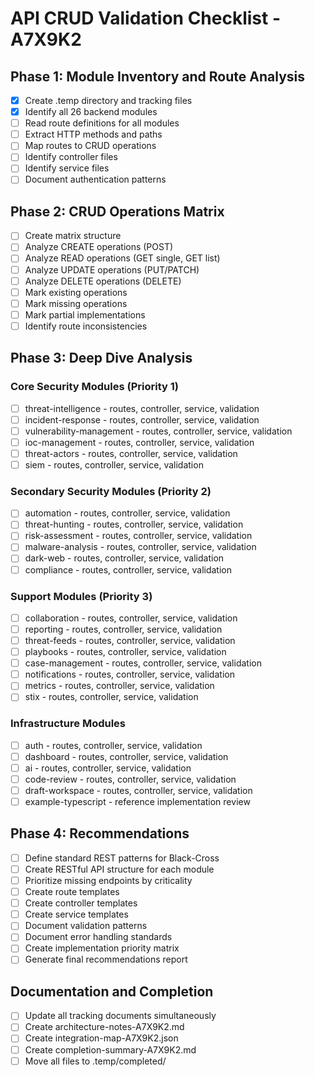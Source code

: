 # API CRUD Validation Checklist - A7X9K2

## Phase 1: Module Inventory and Route Analysis
- [x] Create .temp directory and tracking files
- [x] Identify all 26 backend modules
- [ ] Read route definitions for all modules
- [ ] Extract HTTP methods and paths
- [ ] Map routes to CRUD operations
- [ ] Identify controller files
- [ ] Identify service files
- [ ] Document authentication patterns

## Phase 2: CRUD Operations Matrix
- [ ] Create matrix structure
- [ ] Analyze CREATE operations (POST)
- [ ] Analyze READ operations (GET single, GET list)
- [ ] Analyze UPDATE operations (PUT/PATCH)
- [ ] Analyze DELETE operations (DELETE)
- [ ] Mark existing operations
- [ ] Mark missing operations
- [ ] Mark partial implementations
- [ ] Identify route inconsistencies

## Phase 3: Deep Dive Analysis

### Core Security Modules (Priority 1)
- [ ] threat-intelligence - routes, controller, service, validation
- [ ] incident-response - routes, controller, service, validation
- [ ] vulnerability-management - routes, controller, service, validation
- [ ] ioc-management - routes, controller, service, validation
- [ ] threat-actors - routes, controller, service, validation
- [ ] siem - routes, controller, service, validation

### Secondary Security Modules (Priority 2)
- [ ] automation - routes, controller, service, validation
- [ ] threat-hunting - routes, controller, service, validation
- [ ] risk-assessment - routes, controller, service, validation
- [ ] malware-analysis - routes, controller, service, validation
- [ ] dark-web - routes, controller, service, validation
- [ ] compliance - routes, controller, service, validation

### Support Modules (Priority 3)
- [ ] collaboration - routes, controller, service, validation
- [ ] reporting - routes, controller, service, validation
- [ ] threat-feeds - routes, controller, service, validation
- [ ] playbooks - routes, controller, service, validation
- [ ] case-management - routes, controller, service, validation
- [ ] notifications - routes, controller, service, validation
- [ ] metrics - routes, controller, service, validation
- [ ] stix - routes, controller, service, validation

### Infrastructure Modules
- [ ] auth - routes, controller, service, validation
- [ ] dashboard - routes, controller, service, validation
- [ ] ai - routes, controller, service, validation
- [ ] code-review - routes, controller, service, validation
- [ ] draft-workspace - routes, controller, service, validation
- [ ] example-typescript - reference implementation review

## Phase 4: Recommendations
- [ ] Define standard REST patterns for Black-Cross
- [ ] Create RESTful API structure for each module
- [ ] Prioritize missing endpoints by criticality
- [ ] Create route templates
- [ ] Create controller templates
- [ ] Create service templates
- [ ] Document validation patterns
- [ ] Document error handling standards
- [ ] Create implementation priority matrix
- [ ] Generate final recommendations report

## Documentation and Completion
- [ ] Update all tracking documents simultaneously
- [ ] Create architecture-notes-A7X9K2.md
- [ ] Create integration-map-A7X9K2.json
- [ ] Create completion-summary-A7X9K2.md
- [ ] Move all files to .temp/completed/
